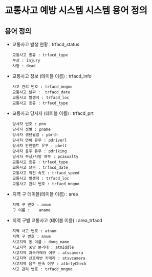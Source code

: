 # 교통사고 예방 시스템 시스템 용어 정의

## 용어 정의

- 교통사고 발생 현황 : trfacd_status

      교통사고 종류 : trfacd_type
      부상 : injury
      사망 : dead

- 교통사고 정보 (테이블 이름) : trfacd_info
      
      사고 관리 번호 : trfacd_mngno
      교통사고 날짜 :  trfacd_date
      교통사고 발생지 : trfacd_loc
      교통사고 종류 : trfacd_type

- 교통사고 당사자 (테이블 이름) : trfacd_prt

      당사자 번호 : pno
      당사자 성별 : pname
      당사자 생년월일 : pbrth
      당사자 면허 유무 : pdriverl
      당사자 안전벨트 유무 : pbelt
      당사자 음주 유무 : pdriking
      당사자 부상/사망 여부 : pcasualty
      교통사고 종류 : trfacd_type
      교통사고 날짜 : trfacd_date
      교통사고 직전 속도 : trfacd_speed
      교통사고 발생지 : trfacd_loc
      교통사고 관리 번호 : trfacd_mngno
      

- 지역 구 테이블(테이블 이름) : area

      지역 구 번호 : anum
      구 이름 :	aname

- 지역 구별 교통사고 (테이블 이름) : area_trfacd

      지역 사고 번호 : atnum
      지역 구 번호 : anum
      사고지역 동 이름 : dong_name
      사고지역 중앙 분리대 : atmiddle
      사고지역 과속카메라 여부 : atscamera
      사고지역 신호위반 카메라 : atsvcamera
      사고지역 음주 단속 여부 : atbrtyCheck
      사고 관리 번호 : trfacd_mngno

